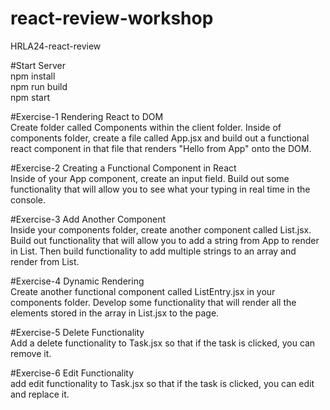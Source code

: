 # react-review-workshop

HRLA24-react-review

#Start Server<br/>
npm install<br/>
npm run build<br/>
npm start<br/>

#Exercise-1 Rendering React to DOM<br/>
Create folder called Components within the client folder. Inside of components folder, create a file called App.jsx and build out a functional react component in that file that renders "Hello from App" onto the DOM.

#Exercise-2 Creating a Functional Component in React<br/>
Inside of your App component, create an input field. Build out some functionality that will allow you to see what your typing in real time in the console.

#Exercise-3 Add Another Component<br/>
Inside your components folder, create another component called List.jsx. Build out functionality that will allow you to add a string from App to render in List. Then build functionality to add multiple strings to an array and render from List.

#Exercise-4 Dynamic Rendering<br/>
Create another functional component called ListEntry.jsx in your components folder. Develop some functionality that will render all the elements stored in the array in List.jsx to the page.

#Exercise-5 Delete Functionality<br/>
Add a delete functionality to Task.jsx so that if the task is clicked, you can remove it.


#Exercise-6 Edit Functionality<br/>
add edit functionality to Task.jsx so that if the task is clicked, you can edit and replace it.
